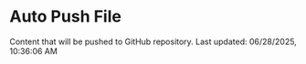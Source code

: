 # Auto Push File

Content that will be pushed to GitHub repository.
Last updated: 06/28/2025, 10:36:06 AM